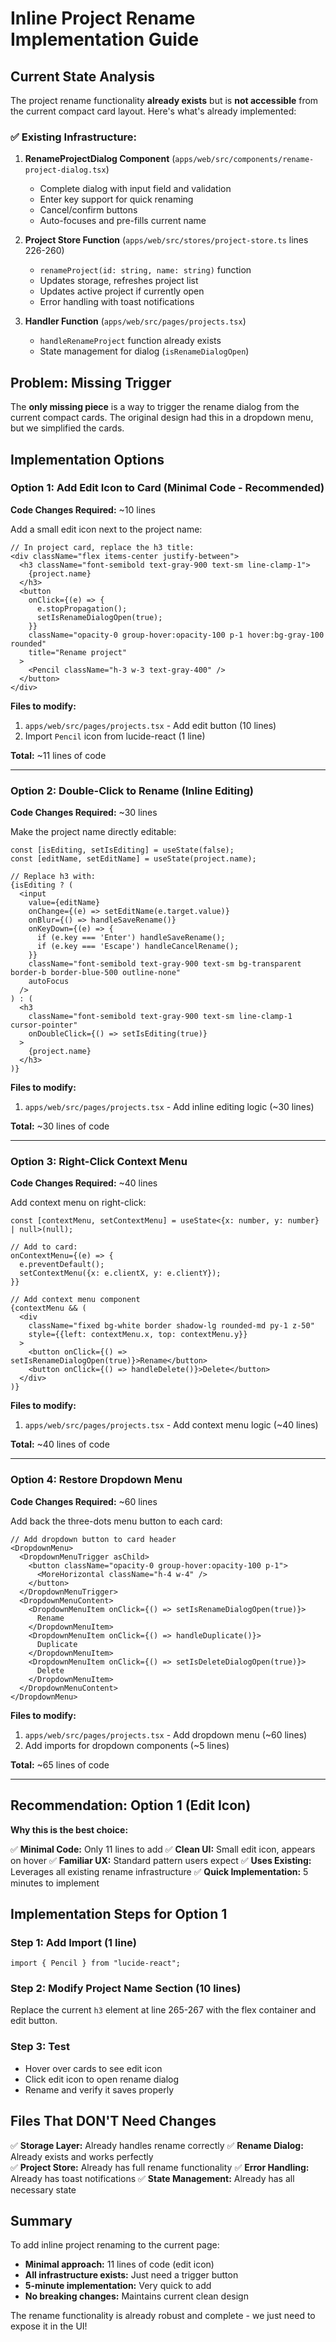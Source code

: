 # Inline Project Rename Implementation Guide

## Current State Analysis

The project rename functionality **already exists** but is **not accessible** from the current compact card layout. Here's what's already implemented:

### ✅ **Existing Infrastructure:**

1. **RenameProjectDialog Component** (`apps/web/src/components/rename-project-dialog.tsx`)
   - Complete dialog with input field and validation
   - Enter key support for quick renaming
   - Cancel/confirm buttons
   - Auto-focuses and pre-fills current name

2. **Project Store Function** (`apps/web/src/stores/project-store.ts` lines 226-260)
   - `renameProject(id: string, name: string)` function
   - Updates storage, refreshes project list
   - Updates active project if currently open
   - Error handling with toast notifications

3. **Handler Function** (`apps/web/src/pages/projects.tsx`)
   - `handleRenameProject` function already exists
   - State management for dialog (`isRenameDialogOpen`)

## Problem: Missing Trigger

The **only missing piece** is a way to trigger the rename dialog from the current compact cards. The original design had this in a dropdown menu, but we simplified the cards.

## Implementation Options

### Option 1: Add Edit Icon to Card (Minimal Code - **Recommended**)

**Code Changes Required:** ~10 lines

Add a small edit icon next to the project name:

```tsx
// In project card, replace the h3 title:
<div className="flex items-center justify-between">
  <h3 className="font-semibold text-gray-900 text-sm line-clamp-1">
    {project.name}
  </h3>
  <button
    onClick={(e) => {
      e.stopPropagation();
      setIsRenameDialogOpen(true);
    }}
    className="opacity-0 group-hover:opacity-100 p-1 hover:bg-gray-100 rounded"
    title="Rename project"
  >
    <Pencil className="h-3 w-3 text-gray-400" />
  </button>
</div>
```

**Files to modify:**
1. `apps/web/src/pages/projects.tsx` - Add edit button (10 lines)
2. Import `Pencil` icon from lucide-react (1 line)

**Total:** ~11 lines of code

---

### Option 2: Double-Click to Rename (Inline Editing)

**Code Changes Required:** ~30 lines

Make the project name directly editable:

```tsx
const [isEditing, setIsEditing] = useState(false);
const [editName, setEditName] = useState(project.name);

// Replace h3 with:
{isEditing ? (
  <input
    value={editName}
    onChange={(e) => setEditName(e.target.value)}
    onBlur={() => handleSaveRename()}
    onKeyDown={(e) => {
      if (e.key === 'Enter') handleSaveRename();
      if (e.key === 'Escape') handleCancelRename();
    }}
    className="font-semibold text-gray-900 text-sm bg-transparent border-b border-blue-500 outline-none"
    autoFocus
  />
) : (
  <h3 
    className="font-semibold text-gray-900 text-sm line-clamp-1 cursor-pointer"
    onDoubleClick={() => setIsEditing(true)}
  >
    {project.name}
  </h3>
)}
```

**Files to modify:**
1. `apps/web/src/pages/projects.tsx` - Add inline editing logic (~30 lines)

**Total:** ~30 lines of code

---

### Option 3: Right-Click Context Menu

**Code Changes Required:** ~40 lines

Add context menu on right-click:

```tsx
const [contextMenu, setContextMenu] = useState<{x: number, y: number} | null>(null);

// Add to card:
onContextMenu={(e) => {
  e.preventDefault();
  setContextMenu({x: e.clientX, y: e.clientY});
}}

// Add context menu component
{contextMenu && (
  <div 
    className="fixed bg-white border shadow-lg rounded-md py-1 z-50"
    style={{left: contextMenu.x, top: contextMenu.y}}
  >
    <button onClick={() => setIsRenameDialogOpen(true)}>Rename</button>
    <button onClick={() => handleDelete()}>Delete</button>
  </div>
)}
```

**Files to modify:**
1. `apps/web/src/pages/projects.tsx` - Add context menu logic (~40 lines)

**Total:** ~40 lines of code

---

### Option 4: Restore Dropdown Menu

**Code Changes Required:** ~60 lines

Add back the three-dots menu button to each card:

```tsx
// Add dropdown button to card header
<DropdownMenu>
  <DropdownMenuTrigger asChild>
    <button className="opacity-0 group-hover:opacity-100 p-1">
      <MoreHorizontal className="h-4 w-4" />
    </button>
  </DropdownMenuTrigger>
  <DropdownMenuContent>
    <DropdownMenuItem onClick={() => setIsRenameDialogOpen(true)}>
      Rename
    </DropdownMenuItem>
    <DropdownMenuItem onClick={() => handleDuplicate()}>
      Duplicate  
    </DropdownMenuItem>
    <DropdownMenuItem onClick={() => setIsDeleteDialogOpen(true)}>
      Delete
    </DropdownMenuItem>
  </DropdownMenuContent>
</DropdownMenu>
```

**Files to modify:**
1. `apps/web/src/pages/projects.tsx` - Add dropdown menu (~60 lines)
2. Add imports for dropdown components (~5 lines)

**Total:** ~65 lines of code

---

## Recommendation: Option 1 (Edit Icon)

**Why this is the best choice:**

✅ **Minimal Code:** Only 11 lines to add
✅ **Clean UI:** Small edit icon, appears on hover
✅ **Familiar UX:** Standard pattern users expect
✅ **Uses Existing:** Leverages all existing rename infrastructure
✅ **Quick Implementation:** 5 minutes to implement

## Implementation Steps for Option 1

### Step 1: Add Import (1 line)
```tsx
import { Pencil } from "lucide-react";
```

### Step 2: Modify Project Name Section (10 lines)
Replace the current `h3` element at line 265-267 with the flex container and edit button.

### Step 3: Test
- Hover over cards to see edit icon
- Click edit icon to open rename dialog
- Rename and verify it saves properly

## Files That DON'T Need Changes

✅ **Storage Layer:** Already handles rename correctly
✅ **Rename Dialog:** Already exists and works perfectly  
✅ **Project Store:** Already has full rename functionality
✅ **Error Handling:** Already has toast notifications
✅ **State Management:** Already has all necessary state

## Summary

To add inline project renaming to the current page:
- **Minimal approach:** 11 lines of code (edit icon)
- **All infrastructure exists:** Just need a trigger button
- **5-minute implementation:** Very quick to add
- **No breaking changes:** Maintains current clean design

The rename functionality is already robust and complete - we just need to expose it in the UI!